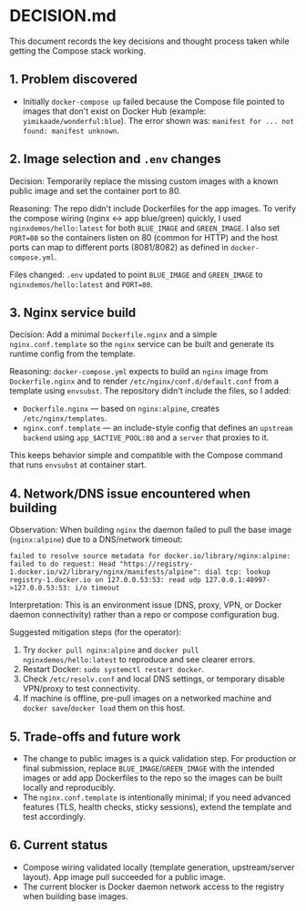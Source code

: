 # DECISION.md

This document records the key decisions and thought process taken while getting the Compose stack working.

## 1. Problem discovered

- Initially `docker-compose up` failed because the Compose file pointed to images that don't exist on Docker Hub (example: `yimikaade/wonderful:blue`). The error shown was: `manifest for ... not found: manifest unknown`.

## 2. Image selection and `.env` changes

Decision: Temporarily replace the missing custom images with a known public image and set the container port to 80.

Reasoning: The repo didn't include Dockerfiles for the app images. To verify the compose wiring (nginx <-> app blue/green) quickly, I used `nginxdemos/hello:latest` for both `BLUE_IMAGE` and `GREEN_IMAGE`. I also set `PORT=80` so the containers listen on 80 (common for HTTP) and the host ports can map to different ports (8081/8082) as defined in `docker-compose.yml`.

Files changed: `.env` updated to point `BLUE_IMAGE` and `GREEN_IMAGE` to `nginxdemos/hello:latest` and `PORT=80`.

## 3. Nginx service build

Decision: Add a minimal `Dockerfile.nginx` and a simple `nginx.conf.template` so the `nginx` service can be built and generate its runtime config from the template.

Reasoning: `docker-compose.yml` expects to build an `nginx` image from `Dockerfile.nginx` and to render `/etc/nginx/conf.d/default.conf` from a template using `envsubst`. The repository didn't include the files, so I added:

- `Dockerfile.nginx` — based on `nginx:alpine`, creates `/etc/nginx/templates`.
- `nginx.conf.template` — an include-style config that defines an `upstream backend` using `app_$ACTIVE_POOL:80` and a `server` that proxies to it.

This keeps behavior simple and compatible with the Compose command that runs `envsubst` at container start.

## 4. Network/DNS issue encountered when building

Observation: When building `nginx` the daemon failed to pull the base image (`nginx:alpine`) due to a DNS/network timeout:

```
failed to resolve source metadata for docker.io/library/nginx:alpine: failed to do request: Head "https://registry-1.docker.io/v2/library/nginx/manifests/alpine": dial tcp: lookup registry-1.docker.io on 127.0.0.53:53: read udp 127.0.0.1:40997->127.0.0.53:53: i/o timeout
```

Interpretation: This is an environment issue (DNS, proxy, VPN, or Docker daemon connectivity) rather than a repo or compose configuration bug.

Suggested mitigation steps (for the operator):

1. Try `docker pull nginx:alpine` and `docker pull nginxdemos/hello:latest` to reproduce and see clearer errors.
2. Restart Docker: `sudo systemctl restart docker`.
3. Check `/etc/resolv.conf` and local DNS settings, or temporary disable VPN/proxy to test connectivity.
4. If machine is offline, pre-pull images on a networked machine and `docker save`/`docker load` them on this host.

## 5. Trade-offs and future work

- The change to public images is a quick validation step. For production or final submission, replace `BLUE_IMAGE`/`GREEN_IMAGE` with the intended images or add app Dockerfiles to the repo so the images can be built locally and reproducibly.
- The `nginx.conf.template` is intentionally minimal; if you need advanced features (TLS, health checks, sticky sessions), extend the template and test accordingly.

## 6. Current status

- Compose wiring validated locally (template generation, upstream/server layout). App image pull succeeded for a public image.
- The current blocker is Docker daemon network access to the registry when building base images.
